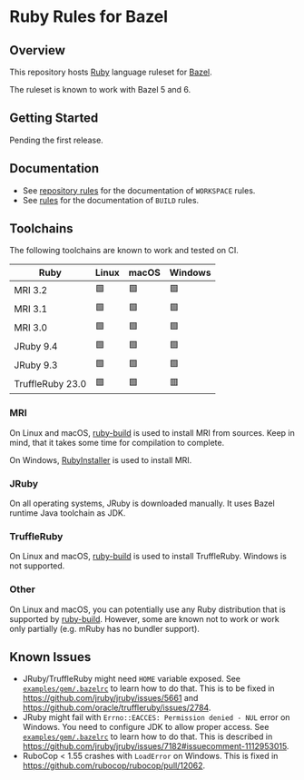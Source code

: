 # Ruby Rules for Bazel

## Overview

This repository hosts [Ruby][1] language ruleset for [Bazel][2].

The ruleset is known to work with Bazel 5 and 6.

## Getting Started

Pending the first release.

## Documentation

- See [repository rules][3] for the documentation of `WORKSPACE` rules.
- See [rules][4] for the documentation of `BUILD` rules.

## Toolchains

The following toolchains are known to work and tested on CI.

| Ruby             | Linux | macOS | Windows |
|------------------|-------|-------|---------|
| MRI 3.2          | 🟩    | 🟩    | 🟩      |
| MRI 3.1          | 🟩    | 🟩    | 🟩      |
| MRI 3.0          | 🟩    | 🟩    | 🟩      |
| JRuby 9.4        | 🟩    | 🟩    | 🟩      |
| JRuby 9.3        | 🟩    | 🟩    | 🟩      |
| TruffleRuby 23.0 | 🟩    | 🟩    | 🟥      |

### MRI

On Linux and macOS, [ruby-build][5] is used to install MRI from sources.
Keep in mind, that it takes some time for compilation to complete.

On Windows, [RubyInstaller][6] is used to install MRI.

### JRuby

On all operating systems, JRuby is downloaded manually.
It uses Bazel runtime Java toolchain as JDK.

### TruffleRuby

On Linux and macOS, [ruby-build][5] is used to install TruffleRuby.
Windows is not supported.

### Other

On Linux and macOS, you can potentially use any Ruby distribution that is supported by [ruby-build][5].
However, some are known not to work or work only partially (e.g. mRuby has no bundler support).

## Known Issues

* JRuby/TruffleRuby might need `HOME` variable exposed.
  See [`examples/gem/.bazelrc`][7] to learn how to do that.
  This is to be fixed in https://github.com/jruby/jruby/issues/5661 and https://github.com/oracle/truffleruby/issues/2784.
* JRuby might fail with `Errno::EACCES: Permission denied - NUL` error on Windows.
  You need to configure JDK to allow proper access.
  See [`examples/gem/.bazelrc`][7] to learn how to do that.
  This is described in https://github.com/jruby/jruby/issues/7182#issuecomment-1112953015.
* RuboCop < 1.55 crashes with `LoadError` on Windows.
  This is fixed in https://github.com/rubocop/rubocop/pull/12062.

[1]: https://www.ruby-lang.org
[2]: https://bazel.build
[3]: docs/repository_rules.md
[4]: docs/rules.md
[5]: https://github.com/rbenv/ruby-build
[6]: https://rubyinstaller.org
[7]: examples/gem/.bazelrc
